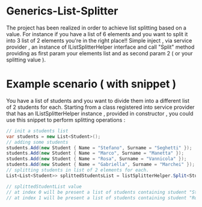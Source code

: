 # Generics-List-Splitter

The project has been realized in order to achieve list splitting based on a value. For instance if you have a list of 6 elements and you want to split it into 3 list of 2 elements you're in the right place!! Simple inject , via service provider , an instance of IListSplitterHelper interface and call "Split" method providing as first param your elements list and as second param 2 ( or your splitting value ).

# Example scenario ( with snippet )

You have a list of students and you want to divide them into a different list of 2 students for each. 
Starting from a class registered into service provider that has an IListSplitterHelper instance , provided in constructor , you could use this snippet to perform splitting operations : 



```csharp
// init a students list
var students = new List<Student>();
// adding some students
students.Add(new Student { Name = "Stefano", Surname = "Seghetti" });
students.Add(new Student { Name = "Marco", Surname = "Manetta" });
students.Add(new Student { Name = "Rosa", Surname = "Vannicola" });
students.Add(new Student { Name = "Gabriella", Surname = "Marchei" });
// splitting students in list of 2 elements for each.
List<List<Student>> splittedStudentsList = listSplitterHelper.Split<Student>(students, 2);

// splittedStudentList value  
// at index 0 will be present a list of students containing student "Stefano Seghetti" and "Marco Manetta"
// at index 1 will be present a list of students containing student "Rosa Vannicola" and "Gabriella Marchei"
```
